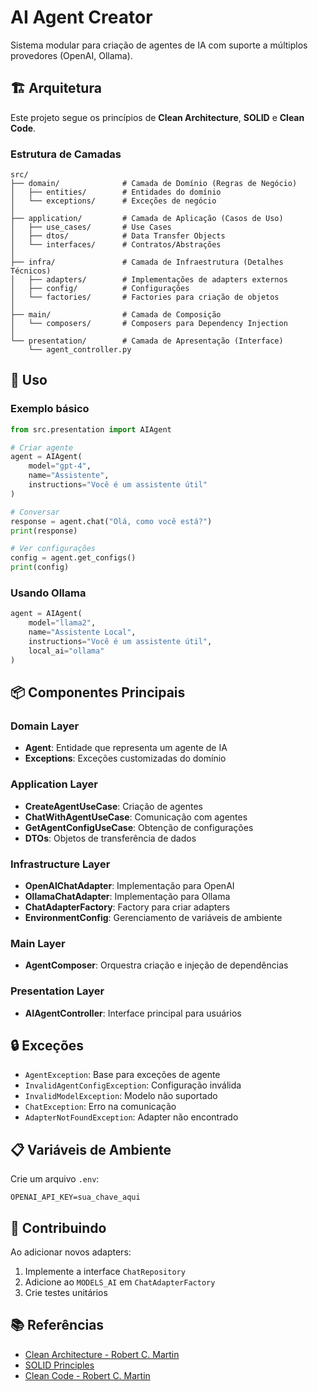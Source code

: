 # AI Agent Creator

Sistema modular para criação de agentes de IA com suporte a múltiplos provedores (OpenAI, Ollama).

## 🏗️ Arquitetura

Este projeto segue os princípios de **Clean Architecture**, **SOLID** e **Clean Code**.

### Estrutura de Camadas

```
src/
├── domain/              # Camada de Domínio (Regras de Negócio)
│   ├── entities/        # Entidades do domínio
│   └── exceptions/      # Exceções de negócio
│
├── application/         # Camada de Aplicação (Casos de Uso)
│   ├── use_cases/       # Use Cases
│   ├── dtos/            # Data Transfer Objects
│   └── interfaces/      # Contratos/Abstrações
│
├── infra/               # Camada de Infraestrutura (Detalhes Técnicos)
│   ├── adapters/        # Implementações de adapters externos
│   ├── config/          # Configurações
│   └── factories/       # Factories para criação de objetos
│
├── main/                # Camada de Composição
│   └── composers/       # Composers para Dependency Injection
│
└── presentation/        # Camada de Apresentação (Interface)
    └── agent_controller.py
```

## 🚀 Uso

### Exemplo básico

```python
from src.presentation import AIAgent

# Criar agente
agent = AIAgent(
    model="gpt-4",
    name="Assistente",
    instructions="Você é um assistente útil"
)

# Conversar
response = agent.chat("Olá, como você está?")
print(response)

# Ver configurações
config = agent.get_configs()
print(config)
```

### Usando Ollama

```python
agent = AIAgent(
    model="llama2",
    name="Assistente Local",
    instructions="Você é um assistente útil",
    local_ai="ollama"
)
```

## 📦 Componentes Principais

### Domain Layer

- **Agent**: Entidade que representa um agente de IA
- **Exceptions**: Exceções customizadas do domínio

### Application Layer

- **CreateAgentUseCase**: Criação de agentes
- **ChatWithAgentUseCase**: Comunicação com agentes
- **GetAgentConfigUseCase**: Obtenção de configurações
- **DTOs**: Objetos de transferência de dados

### Infrastructure Layer

- **OpenAIChatAdapter**: Implementação para OpenAI
- **OllamaChatAdapter**: Implementação para Ollama
- **ChatAdapterFactory**: Factory para criar adapters
- **EnvironmentConfig**: Gerenciamento de variáveis de ambiente

### Main Layer

- **AgentComposer**: Orquestra criação e injeção de dependências

### Presentation Layer

- **AIAgentController**: Interface principal para usuários

## 🔒 Exceções

- `AgentException`: Base para exceções de agente
- `InvalidAgentConfigException`: Configuração inválida
- `InvalidModelException`: Modelo não suportado
- `ChatException`: Erro na comunicação
- `AdapterNotFoundException`: Adapter não encontrado

## 📋 Variáveis de Ambiente

Crie um arquivo `.env`:

```
OPENAI_API_KEY=sua_chave_aqui
```

## 🤝 Contribuindo

Ao adicionar novos adapters:

1. Implemente a interface `ChatRepository`
2. Adicione ao `MODELS_AI` em `ChatAdapterFactory`
3. Crie testes unitários

## 📚 Referências

- [Clean Architecture - Robert C. Martin](https://blog.cleancoder.com/uncle-bob/2012/08/13/the-clean-architecture.html)
- [SOLID Principles](https://en.wikipedia.org/wiki/SOLID)
- [Clean Code - Robert C. Martin](https://www.amazon.com/Clean-Code-Handbook-Software-Craftsmanship/dp/0132350882)
